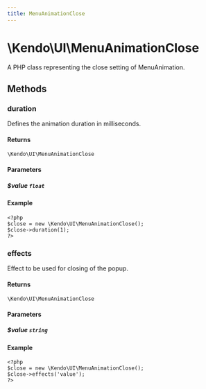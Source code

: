 ```yaml
---
title: MenuAnimationClose
---
```


# \Kendo\UI\MenuAnimationClose

A PHP class representing the close setting of MenuAnimation.


## Methods

### duration
Defines the animation duration in milliseconds.

#### Returns
`\Kendo\UI\MenuAnimationClose`

#### Parameters

##### $value `float`



#### Example 
    <?php
    $close = new \Kendo\UI\MenuAnimationClose();
    $close->duration(1);
    ?>

### effects
Effect to be used for closing of the popup.

#### Returns
`\Kendo\UI\MenuAnimationClose`

#### Parameters

##### $value `string`



#### Example 
    <?php
    $close = new \Kendo\UI\MenuAnimationClose();
    $close->effects('value');
    ?>

